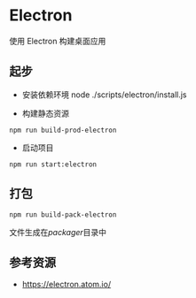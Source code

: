 # Electron

使用 Electron 构建桌面应用

## 起步

- 安装依赖环境
  node ./scripts/electron/install.js

- 构建静态资源

```
npm run build-prod-electron
```

- 启动项目

```
npm run start:electron
```

## 打包

```
npm run build-pack-electron
```

文件生成在*packager*目录中

## 参考资源

- https://electron.atom.io/
